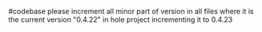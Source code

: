 #codebase please increment all minor part of version in all files where it is the current version "0.4.22" in hole project incrementing it to 0.4.23
